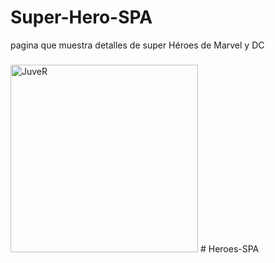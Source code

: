 # Super-Hero-SPA
pagina que muestra detalles de super Héroes de Marvel y DC
###
<img src="https://github.com/alexisjardin-js/Super-Hero-SPA/blob/main/Captura.JPG" alt="JuveR" width="300px">
# Heroes-SPA
